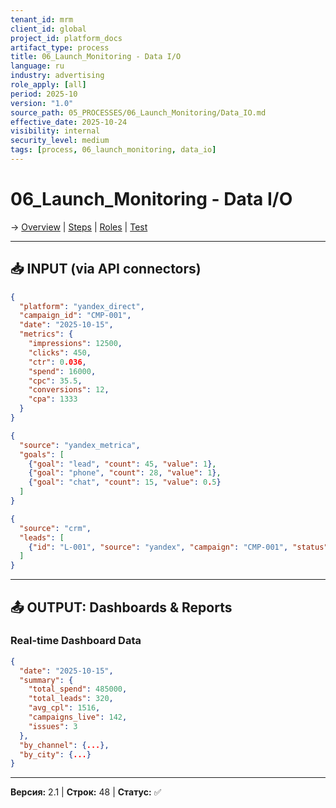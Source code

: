 ```yaml
---
tenant_id: mrm
client_id: global
project_id: platform_docs
artifact_type: process
title: 06_Launch_Monitoring - Data I/O
language: ru
industry: advertising
role_apply: [all]
period: 2025-10
version: "1.0"
source_path: 05_PROCESSES/06_Launch_Monitoring/Data_IO.md
effective_date: 2025-10-24
visibility: internal
security_level: medium
tags: [process, 06_launch_monitoring, data_io]
---
```


# 06_Launch_Monitoring - Data I/O

→ [Overview](./Overview.md) | [Steps](./Process_Steps.md) | [Roles](./Roles_Responsibilities.md) | [Test](./Test_Scenario.md)

---

## 📥 INPUT (via API connectors)

```json
{
  "platform": "yandex_direct",
  "campaign_id": "CMP-001",
  "date": "2025-10-15",
  "metrics": {
    "impressions": 12500,
    "clicks": 450,
    "ctr": 0.036,
    "spend": 16000,
    "cpc": 35.5,
    "conversions": 12,
    "cpa": 1333
  }
}
```

```json
{
  "source": "yandex_metrica",
  "goals": [
    {"goal": "lead", "count": 45, "value": 1},
    {"goal": "phone", "count": 28, "value": 1},
    {"goal": "chat", "count": 15, "value": 0.5}
  ]
}
```

```json
{
  "source": "crm",
  "leads": [
    {"id": "L-001", "source": "yandex", "campaign": "CMP-001", "status": "new"}
  ]
}
```

---

## 📤 OUTPUT: Dashboards & Reports

### Real-time Dashboard Data

```json
{
  "date": "2025-10-15",
  "summary": {
    "total_spend": 485000,
    "total_leads": 320,
    "avg_cpl": 1516,
    "campaigns_live": 142,
    "issues": 3
  },
  "by_channel": {...},
  "by_city": {...}
}
```

---

**Версия:** 2.1 | **Строк:** 48 | **Статус:** ✅


